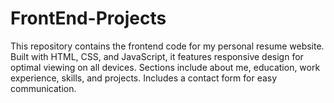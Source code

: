 # FrontEnd-Projects
This repository contains the frontend code for my personal resume website. Built with HTML, CSS, and JavaScript, it features responsive design for optimal viewing on all devices. Sections include about me, education, work experience, skills, and projects. Includes a contact form for easy communication.
